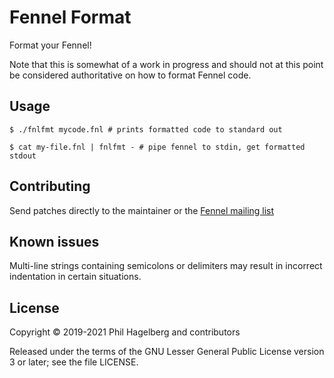 # Fennel Format

Format your Fennel!

Note that this is somewhat of a work in progress and should not at
this point be considered authoritative on how to format Fennel code.

## Usage

    $ ./fnlfmt mycode.fnl # prints formatted code to standard out

    $ cat my-file.fnl | fnlfmt - # pipe fennel to stdin, get formatted stdout

## Contributing

Send patches directly to the maintainer or the
[Fennel mailing list](https://lists.sr.ht/%7Etechnomancy/fennel)

## Known issues

Multi-line strings containing semicolons or delimiters may result in
incorrect indentation in certain situations.

## License

Copyright © 2019-2021 Phil Hagelberg and contributors

Released under the terms of the GNU Lesser General Public License
version 3 or later; see the file LICENSE.

